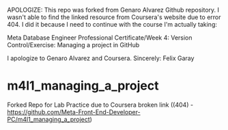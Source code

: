 APOLOGIZE: This repo was forked from Genaro Alvarez Github repository. I wasn't able to find the linked resource from Coursera's website due to error 404. 
I did it because I need to continue with the course I'm actually taking: 

Meta Database Engineer Professional Certificate/Week 4: Version Control/Exercise: Managing a project in GitHub

I apologize to Genaro Alvarez and Coursera. 
Sincerely: Felix Garay

# m4l1_managing_a_project
Forked Repo for Lab Practice due to Coursera broken link ((404) - https://github.com/Meta-Front-End-Developer-PC/m4l1_managing_a_project) 
